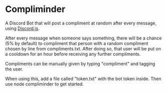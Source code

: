 # Compliminder
A Discord Bot that will post a compliment at random after every message, using [Discord.js](https://discord.js.org/#/).

After every message when someone says something, there will be a chance (5% by default) to compliment that person with a random compliment chosen by line from compliments.txt. After doing so, that user will be put on a cooldown for an hour before receiving any further compliments. 

Compliments can be manually given by typing "compliment" and tagging the user. 

When using this, add a file called "token.txt" with the bot token inside. Then use node compliminder to get started. 
